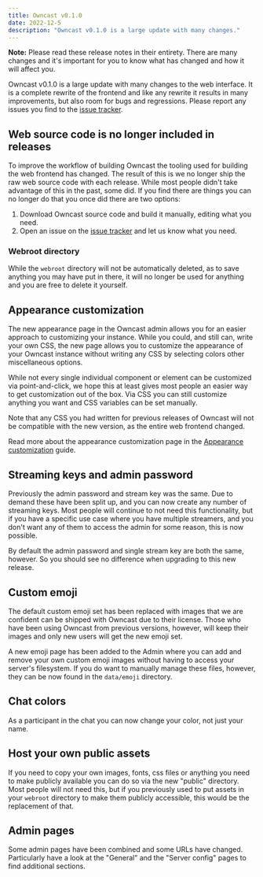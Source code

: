 ```yaml
---
title: Owncast v0.1.0
date: 2022-12-5
description: "Owncast v0.1.0 is a large update with many changes."
---
```


**Note:** Please read these release notes in their entirety. There are many changes and it's important for you to know what has changed and how it will affect you.

Owncast v0.1.0 is a large update with many changes to the web interface. It is a complete rewrite of the frontend and like any rewrite it results in many improvements, but also room for bugs and regressions. Please report any issues you find to the [issue tracker](https://github.com/owncast/owncast/issues).

## Web source code is no longer included in releases

To improve the workflow of building Owncast the tooling used for building the web frontend has changed. The result of this is we no longer ship the raw web source code with each release. While most people didn't take advantage of this in the past, some did. If you find there are things you can no longer do that you once did there are two options:

1. Download Owncast source code and build it manually, editing what you need.
2. Open an issue on the [issue tracker](https://github.com/owncast/owncast/issues) and let us know what you need.

### Webroot directory

While the `webroot` directory will not be automatically deleted, as to save anything you may have put in there, it will no longer be used for anything and you are free to delete it yourself.

## Appearance customization

The new appearance page in the Owncast admin allows you for an easier approach to customizing your instance. While you could, and still can, write your own CSS, the new page allows you to customize the appearance of your Owncast instance without writing any CSS by selecting colors other miscellaneous options.

While not every single individual component or element can be customized via point-and-click, we hope this at least gives most people an easier way to get customization out of the box. Via CSS you can still customize anything you want and CSS variables can be set manually.

Note that any CSS you had written for previous releases of Owncast will not be compatible with the new version, as the entire web frontend changed.

Read more about the appearance customization page in the [Appearance customization](/docs/appearance/) guide.

## Streaming keys and admin password

Previously the admin password and stream key was the same. Due to demand these have been split up, and you can now create any number of streaming keys. Most people will continue to not need this functionality, but if you have a specific use case where you have multiple streamers, and you don't want any of them to access the admin for some reason, this is now possible.

By default the admin password and single stream key are both the same, however. So you should see no difference when upgrading to this new release.

## Custom emoji

The default custom emoji set has been replaced with images that we are confident can be shipped with Owncast due to their license. Those who have been using Owncast from previous versions, however, will keep their images and only new users will get the new emoji set.

A new emoji page has been added to the Admin where you can add and remove your own custom emoji images without having to access your server's filesystem. If you do want to manually manage these files, however, they can be now found in the `data/emoji` directory.

## Chat colors

As a participant in the chat you can now change your color, not just your name.

## Host your own public assets

If you need to copy your own images, fonts, css files or anything you need to make publicly available you can do so via the new "public" directory. Most people will not need this, but if you previously used to put assets in your `webroot` directory to make them publicly accessible, this would be the replacement of that.

## Admin pages

Some admin pages have been combined and some URLs have changed. Particularly have a look at the "General" and the "Server config" pages to find additional sections.
